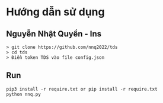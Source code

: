 # Hướng dẫn sử dụng 

## Nguyễn Nhật Quyền - Ins
```
> git clone https://github.com/nnq2022/tds
> cd tds
> Điền token TDS vào file config.json
```
## Run
```
pip3 install -r require.txt or pip install -r require.txt
python nnq.py
```
